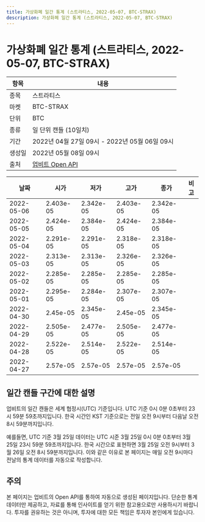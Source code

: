 ```yaml
---
title: 가상화폐 일간 통계 (스트라티스, 2022-05-07, BTC-STRAX)
description: 가상화폐 일간 통계 (스트라티스, 2022-05-07, BTC-STRAX)
---
```



가상화폐 일간 통계 (스트라티스, 2022-05-07, BTC-STRAX)
===

|항목|내용|
|--|--|
|종목|스트라티스|
|마켓|BTC-STRAX|
|단위|BTC|
|종류|일 단위 캔들 (10일치)|
|기간|2022년 04월 27일 09시 - 2022년 05월 06일 09시|
|생성일|2022년 05월 08일 09시|
|출처|[업비트 Open API](https://docs.upbit.com)|


|날짜|시가|저가|고가|종가|비고|
|--|--|--|--|--|--|
|2022-05-06|2.403e-05|2.342e-05|2.403e-05|2.342e-05|    |
|2022-05-05|2.424e-05|2.384e-05|2.424e-05|2.384e-05|    |
|2022-05-04|2.291e-05|2.291e-05|2.318e-05|2.318e-05|    |
|2022-05-03|2.313e-05|2.313e-05|2.326e-05|2.326e-05|    |
|2022-05-02|2.285e-05|2.285e-05|2.285e-05|2.285e-05|    |
|2022-05-01|2.295e-05|2.284e-05|2.307e-05|2.307e-05|    |
|2022-04-30|2.45e-05|2.345e-05|2.45e-05|2.345e-05|    |
|2022-04-29|2.505e-05|2.477e-05|2.505e-05|2.477e-05|    |
|2022-04-28|2.522e-05|2.514e-05|2.522e-05|2.514e-05|    |
|2022-04-27|2.57e-05|2.57e-05|2.57e-05|2.57e-05|    |


일간 캔들 구간에 대한 설명
---


업비트의 일간 캔들은 세계 협정시(UTC) 기준입니다. 
UTC 기준 0시 0분 0초부터 23시 59분 59초까지입니다. 
한국 시간인 KST 기준으로는 전일 오전 9시부터 다음날 오전 8시 59분까지입니다. 


예를들면, UTC 기준 3월 25일 데이터는 UTC 시준 3월 25일 0시 0분 0초부터 3월 25일 23시 59분 59초까지입니다. 
한국 시간으로 표현하면 3월 25일 오전 9시부터 3월 26일 오전 8시 59분까지입니다. 
이와 같은 이유로 본 페이지는 매일 오전 9시마다 전날의 통계 데이터를 자동으로 작성합니다. 


주의
---


본 페이지는 업비트의 Open API를 통하여 자동으로 생성된 페이지입니다. 
단순한 통계 데이터만 제공하고, 자료를 통해 인사이트를 얻기 위한 참고용으로만 사용하시기 바랍니다. 
투자를 권유하는 것은 아니며, 투자에 대한 모든 책임은 투자자 본인에게 있습니다. 
